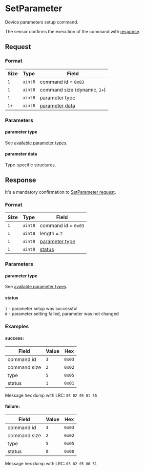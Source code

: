 # SetParameter

Device parameters setup command.

The sensor confirms the execution of the command with [response](#response).


## Request

### Format

| Size | Type    | Field                             |
| ---- | ------- | --------------------------------- |
| `1`  | `uint8` | command id = `0x03`               |
| `1`  | `uint8` | command size  (dynamic, `2+`)     |
| `1`  | `uint8` | [parameter type](#parameter-type) |
| `1+` | `uint8` | [parameter data](#parameter-data) |

### Parameters

#### **parameter type**

See [available parameter types](../parameter-types.md).

#### **parameter data**

Type-specific structures.


## Response

It's a mandatory confirmation to [SetParameter request](./SetParameter.md#request).

### Format

| Size | Type    | Field                             |
| ---- | ------- | --------------------------------- |
| `1`  | `uint8` | command id = `0x03`               |
| `1`  | `uint8` | length = `2`                      |
| `1`  | `uint8` | [parameter type](#parameter-type) |
| `1`  | `uint8` | [status](#status)                 |

### Parameters

#### **parameter type**

See [available parameter types](../parameter-types.md).

#### **status**

`1` - parameter setup was successful <br>
`0` - parameter setting failed, parameter was not changed

### Examples

#### success:

| Field        | Value | Hex    |
| ------------ | ----- | ------ |
| command id   | `3`   | `0x03` |
| command size | `2`   | `0x02` |
| type         | `5`   | `0x05` |
| status       | `1`   | `0x01` |

Message hex dump with LRC: `03 02 05 01 50`

#### failure:

| Field        | Value | Hex    |
| ------------ | ----- | ------ |
| command id   | `3`   | `0x03` |
| command size | `2`   | `0x02` |
| type         | `5`   | `0x05` |
| status       | `0`   | `0x00` |

Message hex dump with LRC: `03 02 05 00 51`
